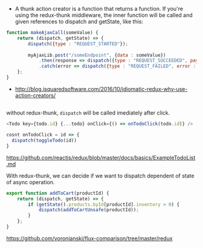 - A thunk action creator is a function that returns a function. If you're using the redux-thunk middleware, the inner function will be called and given references to dispatch and getState, like this:

```javascript
function makeAjaxCall(someValue) {
    return (dispatch, getState) => {
        dispatch({type : "REQUEST_STARTED"});
        
        myAjaxLib.post("/someEndpoint", {data : someValue})
            .then(response => dispatch({type : "REQUEST_SUCCEEDED", payload : response})
            .catch(error => dispatch({type : "REQUEST_FAILED", error : error});    
    };
}
```

- http://blog.isquaredsoftware.com/2016/10/idiomatic-redux-why-use-action-creators/

##

without redux-thunk, `dispatch` will be called imediately after click.

```javascript
<Todo key={todo.id} {...todo} onClick={() => onTodoClick(todo.id)} />

cosnt onTodoClick = id => {
  dispatch(toggleTodo(id))
}
```

https://github.com/reactjs/redux/blob/master/docs/basics/ExampleTodoList.md

With redux-thunk, we can decide if we want to dispatch dependent of state of async operation.

```javascript
export function addToCart(productId) {
    return (dispatch, getState) => {
        if (getState().products.byId[productId].inventory > 0) {
            dispatch(addToCartUnsafe(productId));
        }
    };
}
```

https://github.com/voronianski/flux-comparison/tree/master/redux



